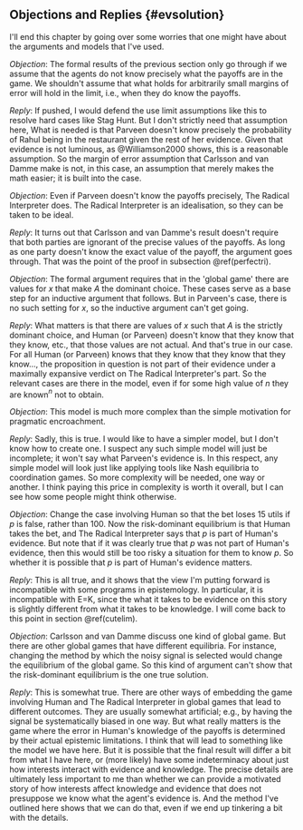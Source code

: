 ## Objections and Replies {#evsolution}

I'll end this chapter by going over some worries that one might have about the arguments and models that I've used.

*Objection*: The formal results of the previous section only go through if we assume that the agents do not know precisely what the payoffs are in the game. We shouldn't assume that what holds for arbitrarily small margins of error will hold in the limit, i.e., when they do know the payoffs.

*Reply*: If pushed, I would defend the use limit assumptions like this to resolve hard cases like Stag Hunt. But I don't strictly need that assumption here, What is needed is that Parveen doesn't know precisely the probability of Rahul being in the restaurant given the rest of her evidence. Given that evidence is not luminous, as @Williamson2000 shows, this is a reasonable assumption. So the margin of error assumption that Carlsson and van Damme make is not, in this case, an assumption that merely makes the math easier; it is built into the case.

*Objection*: Even if Parveen doesn't know the payoffs precisely, The Radical Interpreter does. The Radical Interpreter is an idealisation, so they can be taken
to be ideal.

*Reply*: It turns out that Carlsson and van Damme's result doesn't require that both parties are ignorant of the precise values of the payoffs. As long as one party doesn't know the exact value of the payoff, the argument goes through. That was the point of the proof in subsection \@ref(perfectri).

*Objection*: The formal argument requires that in the 'global game' there are values for $x$ that make $A$ the dominant choice. These cases serve as a base step for an inductive argument that follows. But in Parveen's case, there is no such setting for $x$, so the inductive argument can't get going.

*Reply*: What matters is that there are values of $x$ such that $A$ is the strictly dominant choice, and Human (or Parveen) doesn't know that they know that they know, etc., that those values are not actual. And that's true in our case. For all Human (or Parveen) knows that they know that they know that they know..., the proposition in question is not part of their evidence under a maximally expansive verdict on The Radical Interpreter's part. So the relevant cases are there in the model, even if for some high value of $n$ they are known$^n$ not to obtain.

*Objection*: This model is much more complex than the simple motivation for pragmatic encroachment.

*Reply*: Sadly, this is true. I would like to have a simpler model, but I don't know how to create one. I suspect any such simple model will just be incomplete; it won't say what Parveen's evidence is. In this respect, any simple model will look just like applying tools like Nash equilibria to coordination games. So more complexity will be needed, one way or another. I think paying this price in complexity is worth it overall, but I can see how some people might think otherwise.

*Objection*: Change the case involving Human so that the bet loses 15 utils if *p* is false, rather than 100. Now the risk-dominant equilibrium is that Human takes the bet, and The Radical Interpreter says that *p* is part of Human's evidence. But note that if it was clearly true that *p* was not part of Human's evidence, then this would still be too risky a situation for them to know *p*. So whether it is possible that *p* is part of Human's evidence matters.

*Reply*: This is all true, and it shows that the view I'm putting forward is incompatible with some programs in epistemology. In particular, it is incompatible with E=K, since the what it takes to be evidence on this story is slightly different from what it takes to be knowledge. I will come back to this point in section \@ref(cutelim).

*Objection*: Carlsson and van Damme discuss one kind of global game. But there are other global games that have different equilibria. For instance, changing the method by which the noisy signal is selected would change the equilibrium of the global game. So this kind of argument can't show that the risk-dominant equilibrium is the one true solution.

*Reply*: This is somewhat true. There are other ways of embedding the game involving Human and The Radical Interpreter in global games that lead to different outcomes. They are usually somewhat artificial; e.g., by having the signal be systematically biased in one way. But what really matters is the game where the error in Human's knowledge of the payoffs is determined by their actual epistemic limitations. I think that will lead to something like the model we have here. But it is possible that the final result will differ a bit from what I have here, or (more likely) have some indeterminacy about just how interests interact with evidence and knowledge. The precise details are ultimately less important to me than whether we can provide a motivated story of how interests affect knowledge and evidence that does not presuppose we know what the agent's evidence is. And the method I've outlined here shows that we can do that, even if we end up tinkering a bit with the details.
